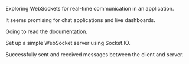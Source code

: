 Exploring WebSockets for real-time communication in an application.

It seems promising for chat applications and live dashboards.

Going to read the documentation.

Set up a simple WebSocket server using Socket.IO.

Successfully sent and received messages between the client and server.